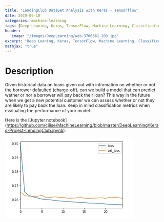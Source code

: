 ```yaml
---
title: "LendingClub DataSet Analysis with Keras - Tensorflow"
date: 2020-06-18
categories: machine-learning
tags: [Deep Leaning, Keras, TensorFlow, Machine Learning, Classification, Neural Network]
header: 
   image: "/images/DeepLearning/web-3706561_200.jpg"
excerpt: "Deep Leaning, Keras, TensorFlow, Machine Learning, Classification, Neural Network"
mathjax: "true"
---
```


# Description
Given historical data on loans given out with information on whether or not the borrower defaulted (charge-off), can we build a model that can predict wether or nor a borrower will pay back their loan? This way in the future when we get a new potential customer we can assess whether or not they are likely to pay back the loan. Keep in mind classification metrics when evaluating the performance of your model.    
  

Here is the [Jupyter notebook] (https://github.com/cjlise/MachineLearning/blob/master/DeepLearning/Keras-Project-LendingClub.ipynb).  

![Model Training](/images/DeepLearning/projects/Keras-LendingClub.jpg "Model Training")






